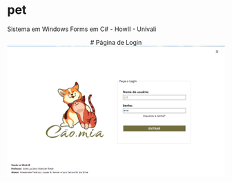 # pet
Sistema em Windows Forms em C# - HowII - Univali<br>

<p align="center">
# Página de Login
  <img src="./assets-readme/login.png" alt="Página de Login" title="Trabalho de How III - Univali">
</p>
